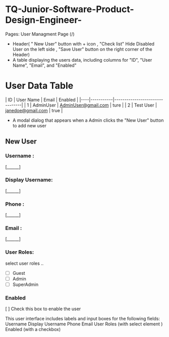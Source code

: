 # TQ-Junior-Software-Product-Design-Engineer-

Pages: 
User Managment Page (/) 
- Header( " New User" button with + icon  , "Check list" Hide Disabled User on the left side  , "Save User" button on the right corner of the Header)
- A table displaying the users data, including columns for "ID", "User Name", "Email", and "Enabled"

# User Data Table

| ID | User Name |      Email          | Enabled  |
|----|-----------|--------------------------------|
| 1  | AdminUser | AdminUser@gmail.com | ture     |
| 2  | Test User | janedoe@gmail.com   | true     |


- A modal dialog that appears when a Admin clicks the "New User" button to add new user 

##  New User 

### Username : 

[______]  <!-- Input box -->

### Display Username:

[______]  <!-- Input box -->

### Phone :

[______]  <!-- Input box -->

### Email :

[______]  <!-- Input box -->

### User Roles: 
select user roles ..
- [ ] Guest
- [ ] Admin
- [ ] SuperAdmin

### Enabled

[ ]  <!-- Checkbox -->
Check this box to enable the user

This user interface includes labels and input boxes for the following fields:
Username
Display Username
Phone
Email
User Roles (with select element )
Enabled (with a checkbox)
